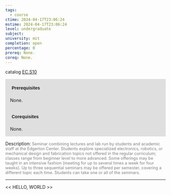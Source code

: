 ```yaml
---
tags:
  - course
ctime: 2024-04-17T23:06:24
mstime: 2024-04-17T23:06:24
level: undergraduate
subject: 
university: mit
completion: open
percentage: 0
prereq: None.
coreq: None.
---
```


catalog [EC.S10](http://student.mit.edu/catalog/mECa.html#EC.S10)

<span style="display: block; padding: 15px; background-color: rgb(100, 100, 100, 0.2);"><font id="m_prereq3896_0" style="display: block; font-family: Arial, sans-serif; font-weight: bold; padding: 5px">Prerequisites</font><br><span id="prereq3896_0">None.</span></span>
<span style="display: block; padding: 15px; background-color: rgb(100, 100, 100, 0.2);"><font id="m_coreq3896_0" style="display: block; font-family: Arial, sans-serif; font-weight: bold; padding: 5px">Corequisites</font><br><span id="coreq3896_0">None.</span></span>

<font style="">Description:</font>
<font style="color: grey; font-size: 0.8rem;">Seminar combining lectures and lab run by students and academic staff at the Edgerton Center. Students explore specialized electronics, robotics, or mechanical design and fabrication topics not offered in the regular curriculum; classes range from beginner level to more advanced. Some offerings may be taught in an intensive fashion (meeting for up to several times a week for four weeks). Up to three sequential seminars may be offered per semester, covering a different topic each time. Students can take one or all of the seminars.</font>



---

<< HELLO, WORLD >>
